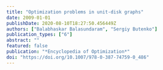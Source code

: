 ```yaml
---
title: "Optimization problems in unit-disk graphs"
date: 2009-01-01
publishDate: 2020-08-10T18:27:50.456449Z
authors: ["Balabhaskar Balasundaram", "Sergiy Butenko"]
publication_types: ["6"]
abstract: ""
featured: false
publication: "*Encyclopedia of Optimization*"
doi: "https://doi.org/10.1007/978-0-387-74759-0_486"
---
```


